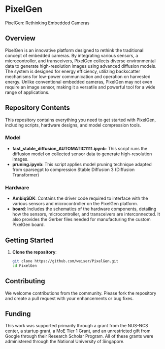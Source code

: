 # PixelGen
PixelGen: Rethinking Embedded Cameras

## Overview
PixelGen is an innovative platform designed to rethink the traditional concept of embedded cameras. By integrating various sensors, a microcontroller, and transceivers, PixelGen collects diverse environmental data to generate high-resolution images using advanced diffusion models. The system is designed for energy efficiency, utilizing backscatter mechanisms for low-power communication and operation on harvested energy. Unlike conventional embedded cameras, PixelGen may not even require an image sensor, making it a versatile and powerful tool for a wide range of applications.

## Repository Contents
This repository contains everything you need to get started with PixelGen, including scripts, hardware designs, and model compression tools.

### Model
- **fast_stable_diffusion_AUTOMATIC1111.ipynb**: This script runs the diffusion model on collected sensor data to generate high-resolution images.
- **pruning.ipynb**: This script applies model pruning technique adapted from sparsegpt to compression Stable Diffusion 3 (Diffusion Transformer)
### Hardware
- **AmbiqSDK**: Contains the driver code required to interface with the various sensors and microcontroller on the PixelGen platform.
- **board**: Includes the schematics of the hardware components, detailing how the sensors, microcontroller, and transceivers are interconnected. It also provides the Gerber files needed for manufacturing the custom PixelGen board.

## Getting Started
1. **Clone the repository**: 
   ```bash
   git clone https://github.com/weiser/PixelGen.git
   cd PixelGen
   ```

## Contributing
We welcome contributions from the community. Please fork the repository and create a pull request with your enhancements or bug fixes.

## Funding
This work was supported primarily through a grant from the NUS-NCS center, a startup grant, a MoE Tier 1 Grant, and an unrestricted gift from Google through their Research Scholar Program. All of these grants were administered through the National University of Singapore.
